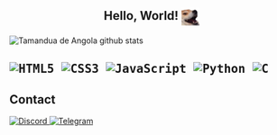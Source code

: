 <div>
  <h2 align="center">Hello, World!
    <img align="center" src="doge.png" width="32px"/>
  </h2>
</div>

![Tamandua de Angola github stats](https://github-readme-stats.vercel.app/api?username=tamanduadeangola&show_icons=true&theme=radical)<br>

<kbd> ![HTML5](https://img.shields.io/badge/html5-%23E34F26.svg?style=for-the-badge&logo=html5&logoColor=white) </kbd>
<kbd> ![CSS3](https://img.shields.io/badge/css3-%231572B6.svg?style=for-the-badge&logo=css3&logoColor=white) </kbd>
<kbd> ![JavaScript](https://img.shields.io/badge/javascript-%23323330.svg?style=for-the-badge&logo=javascript&logoColor=%23F7DF1E) </kbd>
<kbd> ![Python](https://img.shields.io/badge/Python-3670A0?style=for-the-badge&logo=python&logoColor=ffdd54) </kbd>
<kbd> ![C](https://img.shields.io/badge/C-3670A0?style=for-the-badge&logo=C&logoColor=fff) </kbd>
---
## Contact
[<kbr> ![Discord](https://img.shields.io/badge/Discord-%235865F2.svg?style=for-the-badge&logo=discord&logoColor=white) </kbr>](https://discord.com/users/891742803791585400)
[<kbr> ![Telegram](https://img.shields.io/badge/Telegram-2CA5E0?style=for-the-badge&logo=telegram&logoColor=white) </kbr> ](https://t.me/TheAbyssWalk3r)




